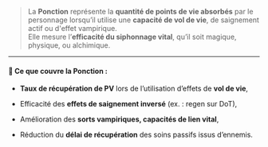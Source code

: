 > La **Ponction** représente la **quantité de points de vie absorbés** par le personnage lorsqu’il utilise une **capacité de vol de vie**, de saignement actif ou d'effet vampirique.  
> Elle mesure l’**efficacité du siphonnage vital**, qu’il soit magique, physique, ou alchimique.

---

#### 📌 **Ce que couvre la Ponction :**

- **Taux de récupération de PV** lors de l’utilisation d’effets de **vol de vie**,
    
- Efficacité des **effets de saignement inversé** (ex. : regen sur DoT),
    
- Amélioration des **sorts vampiriques, capacités de lien vital**,
    
- Réduction du **délai de récupération** des soins passifs issus d’ennemis.